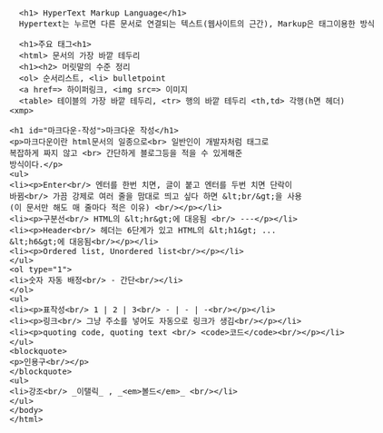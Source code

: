 <xmp>
  <h1> HyperText Markup Language</h1>
  Hypertext는 누르면 다른 문서로 연결되는 텍스트(웹사이트의 근간), Markup은 태그이용한 방식

  <h1>주요 태그<h1>
  <html> 문서의 가장 바깥 테두리
  <h1><h2> 머릿말의 수준 정리 
  <ol> 순서리스트, <li> bulletpoint
  <a href=> 하이퍼링크, <img src=> 이미지
  <table> 테이블의 가장 바깥 테두리, <tr> 행의 바깥 테두리 <th,td> 각행(h면 헤더)
<xmp>

# 마크다운 작성
마크다운이란 html문서의 일종으로<br> 
일반인이 개발자처럼 태그로 복잡하게 짜지 않고 <br>
간단하게 블로그등을 적을 수 있게해준 방식이다.
- Enter<br/>
엔터를 한번 치면, 글이 붙고 엔터를 두번 치면 단락이 바뀜<br/>
가끔 강제로 여러 줄을 맘대로 띄고 싶다 하면 \<br/>을 사용 (이 문서만 해도 매 줄마다 적은 이유) <br/>

- 구분선<br/>
HTML의 \<hr>에 대응됨 <br/>
\---

- Header<br/>
헤더는 6단계가 있고 HTML의 \<h1> ... \<h6>에 대응됨<br/>

- Ordered list, Unordered list<br/>
1. 숫자 자동 배정<br/>
\- 간단<br/>

- 표작성<br/>
1 | 2 | 3<br/>
\- | - | -<br/>

- 링크<br/>
그냥 주소를 넣어도 자동으로 링크가 생김<br/>

- quoting code, quoting text <br/>
`코드`<br/>
> 인용구<br/>

- 강조<br/>
\_이탤릭_ , \__볼드__ <br/>
